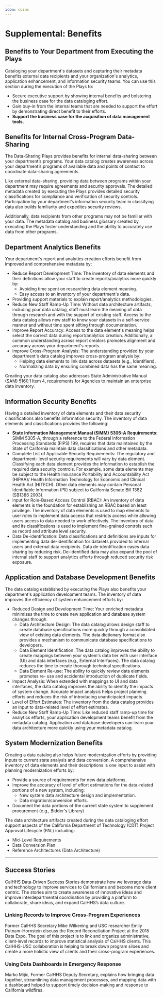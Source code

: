 ```yaml
---
icon: coins
---
```


# Supplemental: Benefits

## Benefits to Your Department from Executing the Plays

Cataloging your department's datasets and capturing their metadata benefits external data recipients and your organization's analytics, application enhancement, and information security teams. You can use this section during the execution of the Plays to:

* Secure executive support by showing internal benefits and bolstering the business case for the data cataloging effort.
* Gain buy-in from the internal teams that are needed to support the effort by demonstrating direct benefit to their efforts.
* **Support the business case for the acquisition of data management tools.**

## Benefits for Internal Cross-Program Data-Sharing

The Data-Sharing Plays provides benefits for internal data-sharing between your department’s programs. Your data catalog creates awareness across your department’s programs of available data and points of contact to coordinate data-sharing agreements.

Like external data-sharing, providing data between programs within your department may require agreements and security approvals. The detailed metadata created by executing the Plays provides detailed security classifications for compliance and verification of security controls. Participation by your department’s information security team in classifying data also builds familiarity and expedites security reviews.

Additionally, data recipients from other programs may not be familiar with your data. The metadata catalog and business glossary created by executing the Plays foster understanding and the ability to accurately use data from other programs.

## Department Analytics Benefits

Your department's report and analytics creation efforts benefit from improved and comprehensive metadata by:

* Reduce Report Development Time: The inventory of data elements and their definitions allow your staff to create reports/analytics more quickly by:
  * Avoiding time spent on researching data element meaning.
  * Easy access to an inventory of your department's data.
* Providing support materials to explain report/analytics methodologies.
* Reduce New Staff Ramp-Up Time: Without data architecture artifacts, including your data catalog, staff must learn the meaning of data through research and with the support of existing staff. Access to the data catalog allows new staff to know your datasets in a self-service manner and without time spent sifting through documentation.
* Improve Report Accuracy: Access to the data element's meaning helps select the correct data during report/analytics creation. Additionally, a common understanding across report creators promotes alignment and accuracy across your department's reports.
* Improve Cross-Program Analysis: The understanding provided by your department's data catalog improves cross-program analysis by:
  * Helping data elements to link data across datasets (e.g., Identifiers).
  * Normalizing data by ensuring combined data has the same meaning.

Creating your data catalog also addresses State Administrative Manual (SAM) [5160.1](https://www.dgs.ca.gov/Resources/SAM/TOC/5100/5160-1) Item 4, requirements for Agencies to maintain an enterprise data inventory.

## Information Security Benefits

Having a detailed inventory of data elements and their data security classifications also benefits information security. The inventory of data elements and classifications provides the following:

* **State Information Management Manual (SIMM)** [**5305-A**](https://cdt.ca.gov/wp-content/uploads/2018/01/SIMM-5305_A_2018-0108.pdf) **Requirements:** SIMM 5305-A, through a reference to the Federal Information Processing Standards (FIPS) 199, requires that data maintained by the State of California maintain data classifications and other metadata.
* Complete List of Applicable Security Requirements: The regulatory and department- level security requirements will vary by data element. Classifying each data element provides the information to establish the required data security controls. For example, some data elements may be subject to the Health Insurance Portability and Accountability Act (HIPAA)/ Health Information Technology for Economic and Clinical Health Act (HITECH). Other data elements may contain Personal Identifiable Information (PII) subject to California Senate Bill 1382 (SB1386 2003).
* Input for Role-Based Access Control (RBAC): An inventory of data elements is the foundation for establishing an RBAC based on least privilege. The inventory of data elements is used to map elements to user roles to implement data access that restricts access while allowing users access to data needed to work effectively. The inventory of data and its classifications is used to implement fine-grained controls such as record and attribute level security.
* Data De-identification: Data classifications and definitions are inputs for implementing data de-identification for datasets provided to internal users and external data recipients. Data de-identification eases data sharing by reducing risk. De-identified data may also expand the pool of internal staff to support analytics efforts through reduced security risk exposure.

## Application and Database Development Benefits <a href="#application_and_database_development_ben" id="application_and_database_development_ben"></a>

The data catalog established by executing the Plays also benefits your department's application development teams. The inventory of data improves the efficiency of system enhancement efforts by:

* Reduced Design and Development Time: Your enriched metadata minimizes the time to create new application and database system changes through:
  * Data Architecture Design: The data catalog allows design staff to create database specifications more quickly through a consolidated view of existing data elements. The data dictionary format also provides a mechanism to communicate database specifications to developers.
  * Data Element Identification: The data catalog improves the ability to create mappings between your system's data tier with user interface (UI) and data interfaces (e.g., External Interfaces). The data catalog reduces the time to create thorough technical specifications.
  * Data Element Re-use: The ability to quickly review data elements promotes re- use and accidental introduction of duplicate fields.
* Impact Analysis: When extended with mappings to UI and data interfaces, the data catalog improves the ability to identify the impacts of system change. Accurate impact analysis helps project planning efforts and reduces the risk of introducing unanticipated impacts.
* Level of Effort Estimates: The inventory from the data catalog provides an input to data-related level of effort estimates.
* Reduce New Staff Ramp-Up Time: Like reduced staff ramp-up time for analytics efforts, your application development teams benefit from the metadata catalog. Application and database developers can learn your data architecture more quickly using your metadata catalog.

## System Modernization Benefits <a href="#system_modernization_benefits" id="system_modernization_benefits"></a>

Creating a data catalog also helps future modernization efforts by providing inputs to current state analysis and data conversion. A comprehensive inventory of data elements and their descriptions is one input to assist with planning modernization efforts by:

* Provide a source of requirements for new data platforms.
* Improve the accuracy of level of effort estimations for the data-related portions of a new system, including:
  * New system data architecture design and implementation.
  * Data migration/conversion efforts.
* Document the data portions of the current state system to supplement procurement (e.g., Bidder's Library)

The data architecture artifacts created during the data cataloging effort support aspects of the California Department of Technology (CDT) Project Approval Lifecycle (PAL) including:

* Mid-Level Requirements
* Data Conversion Plan
* Reference Architectures (Data Architecture)

***

## Success Stories

CalHHS Data-Driven Success Stories demonstrate how we leverage data and technology to improve services to Californians and become more client centric. The stories aim to create awareness of innovative ideas and improve interdepartmental coordination by providing a platform to collaborate, share ideas, and expand CalHHS’s data culture.

### Linking Records to Improve Cross-Program Experiences <a href="#recordreconciliation" id="recordreconciliation"></a>

Former CalHHS Secretary Mike Wilkening and USC researcher Emily Putnam-Hornstein discuss the Record Reconciliation Project at the 2018 Data Expo. The goal of this project is to link and organize administrative, client-level records to improve statistical analysis of CalHHS clients. This CalHHS-USC collaboration is helping to break down program siloes and create a more holistic view of clients and their cross-program experiences.

### Using Data Dashboards in Emergency Response <a href="#using-data-dashboards-in-emergency-response" id="using-data-dashboards-in-emergency-response"></a>

Marko Mijic, Former CalHHS Deputy Secretary, explains how bringing data together, streamlining data management processes, and mapping data with a dashboard helped to support timely decision-making and response to California wildfires.
